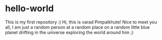 # hello-world
This is my first repository :)
Hi, this is varad Pimpalkhute!
Nice to meet you all, I am just a random person at a random place on a random little blue planet drifting in the universe exploring the world around him ;)
